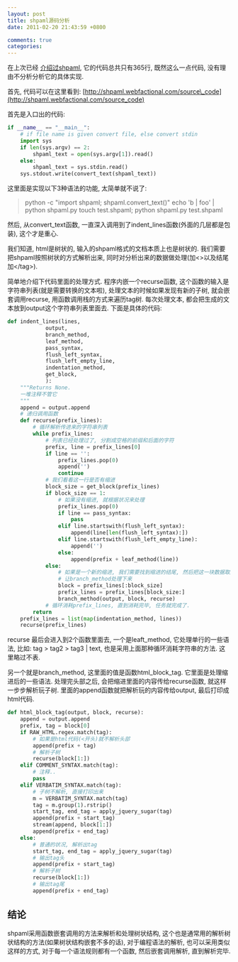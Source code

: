 ```yaml
---
layout: post
title: shpaml源码分析
date: 2011-02-20 21:43:59 +0800

comments: true
categories: 
---
```


在上次已经
[介绍过shpaml](http://server.linjunhalida.com/blog/article/shpaml%E4%BB%8B%E7%BB%8D/),
它的代码总共只有365行, 既然这么一点代码, 没有理由不分析分析它的具体实现.

首先, 代码可以在这里看到:
[http://shpaml.webfactional.com/source\_code](http://shpaml.webfactional.com/source_code)

首先是入口出的代码:

```python
if __name__ == "__main__":
    # if file name is given convert file, else convert stdin
    import sys
    if len(sys.argv) == 2:
        shpaml_text = open(sys.argv[1]).read()
    else:
        shpaml_text = sys.stdin.read()
    sys.stdout.write(convert_text(shpaml_text))
```

这里面是实现以下3种语法的功能, 太简单就不说了:

> python -c "import shpaml; shpaml.convert\_text()" echo 'b | foo' |
> python shpaml.py touch test.shpaml; python shpaml.py test.shpaml

然后, 从convert\_text函数,
一直深入调用到了indent\_lines函数(外面的几层都是包装), 这个才是重心.

我们知道, html是树状的, 输入的shpaml格式的文档本质上也是树状的.
我们需要把shpaml按照树状的方式解析出来,
同时对分析出来的数据做处理(加<\>以及结尾加</tag\>).

简单地介绍下代码里面的处理方式. 程序内嵌一个recurse函数,
这个函数的输入是字符串列表(就是需要转换的文本啦),
处理文本的时候如果发现有新的子树, 就会嵌套调用recurse,
用函数调用栈的方式来遍历tag树. 每次处理文本,
都会把生成的文本放到output这个字符串列表里面去. 下面是具体的代码:

```python
def indent_lines(lines,
            output,
            branch_method,
            leaf_method,
            pass_syntax,
            flush_left_syntax,
            flush_left_empty_line,
            indentation_method,
            get_block,
            ):
    """Returns None.
    一堆注释不管它
    """
    append = output.append
    # 递归调用函数
    def recurse(prefix_lines):
        # 循环解析传进来的字符串列表
        while prefix_lines:
            # 列表已经处理过了, 分割成空格的前缀和后面的字符
            prefix, line = prefix_lines[0]
            if line == '':
                prefix_lines.pop(0)
                append('')
                continue
            # 我们看看这一行是否有缩进
            block_size = get_block(prefix_lines)
            if block_size == 1:
                # 如果没有缩进, 就根据状况来处理
                prefix_lines.pop(0)
                if line == pass_syntax:
                    pass
                elif line.startswith(flush_left_syntax):
                    append(line[len(flush_left_syntax):])
                elif line.startswith(flush_left_empty_line):
                    append('')
                else:
                    append(prefix + leaf_method(line))
            else:
                # 如果是一个新的缩进, 我们需要找到缩进的结尾, 然后把这一块数据取出来, 
                # 让branch_method处理下来
                block = prefix_lines[:block_size]
                prefix_lines = prefix_lines[block_size:]
                branch_method(output, block, recurse)
            # 循环消耗prefix_lines, 直到消耗完毕, 任务就完成了.
        return
    prefix_lines = list(map(indentation_method, lines))
    recurse(prefix_lines)
```

recurse 最后会进入到2个函数里面去, 一个是leaft\_method,
它处理单行的一些语法, 比如: tag \> tag2 \> tag3 | text,
也是采用上面那种循环消耗字符串的方法. 这里略过不表.

另一个就是branch\_method, 这里面的值是函数html\_block\_tag.
它里面是处理缩进后的一些语法. 处理完头部之后,
会把缩进里面的内容传给recurse函数, 就这样一步步解析玩子树.
里面的append函数就把解析玩的内容传给output, 最后打印成html代码.

```python
def html_block_tag(output, block, recurse):
    append = output.append
    prefix, tag = block[0]
    if RAW_HTML.regex.match(tag):
        # 如果是html代码(<开头)就不解析头部
        append(prefix + tag)
        # 解析子树
        recurse(block[1:])
    elif COMMENT_SYNTAX.match(tag):
        # 注释..
        pass
    elif VERBATIM_SYNTAX.match(tag):
        # 子树不解析, 直接打印出来
        m = VERBATIM_SYNTAX.match(tag)
        tag = m.group(1).rstrip()
        start_tag, end_tag = apply_jquery_sugar(tag)
        append(prefix + start_tag)
        stream(append, block[1:])
        append(prefix + end_tag)
    else:
        # 普通的状况, 解析出tag
        start_tag, end_tag = apply_jquery_sugar(tag)
        # 输出tag头
        append(prefix + start_tag)
        # 解析子树
        recurse(block[1:])
        # 输出tag尾
        append(prefix + end_tag)
```

结论
------------------------------

shpaml采用函数嵌套调用的方法来解析和处理树状结构,
这个也是通常用的解析树状结构的方法(如果树状结构嵌套不多的话),
对于编程语法的解析, 也可以采用类似这样的方式,
对于每一个语法规则都有一个函数, 然后嵌套调用解析, 直到解析完毕.